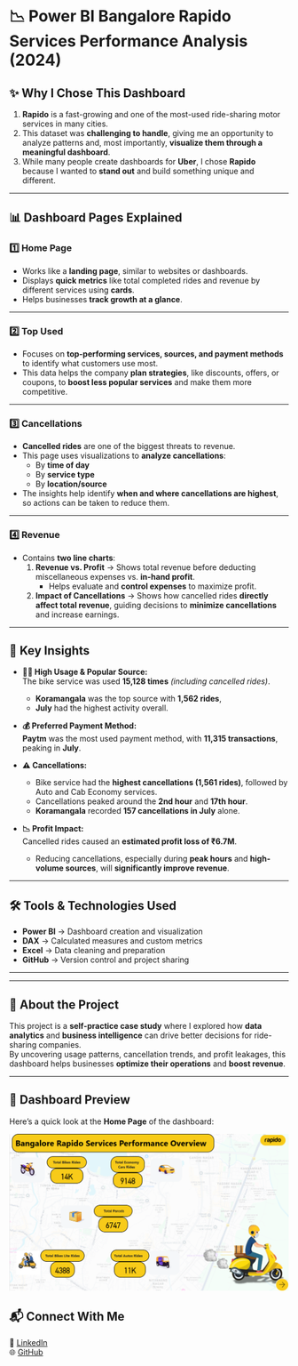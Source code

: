 # **📉 Power BI Bangalore Rapido Services Performance Analysis (2024)**

## **✨ Why I Chose This Dashboard**
1. **Rapido** is a fast-growing and one of the most-used ride-sharing motor services in many cities.  
2. This dataset was **challenging to handle**, giving me an opportunity to analyze patterns and, most importantly, **visualize them through a meaningful dashboard**.  
3. While many people create dashboards for **Uber**, I chose **Rapido** because I wanted to **stand out** and build something unique and different.  

---

## **📊 Dashboard Pages Explained**

### **1️⃣ Home Page**
- Works like a **landing page**, similar to websites or dashboards.  
- Displays **quick metrics** like total completed rides and revenue by different services using **cards**.  
- Helps businesses **track growth at a glance**.  

---

### **2️⃣ Top Used**
- Focuses on **top-performing services, sources, and payment methods** to identify what customers use most.  
- This data helps the company **plan strategies**, like discounts, offers, or coupons, to **boost less popular services** and make them more competitive.  

---

### **3️⃣ Cancellations**
- **Cancelled rides** are one of the biggest threats to revenue.  
- This page uses visualizations to **analyze cancellations**:
  - By **time of day**  
  - By **service type**  
  - By **location/source**  
- The insights help identify **when and where cancellations are highest**, so actions can be taken to reduce them.

---

### **4️⃣ Revenue**
- Contains **two line charts**:
  1. **Revenue vs. Profit** → Shows total revenue before deducting miscellaneous expenses vs. **in-hand profit**.  
     - Helps evaluate and **control expenses** to maximize profit.
  2. **Impact of Cancellations** → Shows how cancelled rides **directly affect total revenue**, guiding decisions to **minimize cancellations** and increase earnings.  

---

## **📌 Key Insights**

- **🚴‍♂️ High Usage & Popular Source:**  
  The bike service was used **15,128 times** *(including cancelled rides)*.  
  - **Koramangala** was the top source with **1,562 rides**,  
  - **July** had the highest activity overall.

- **💰 Preferred Payment Method:**  
  **Paytm** was the most used payment method, with **11,315 transactions**, peaking in **July**.

- **⚠️ Cancellations:**  
  - Bike service had the **highest cancellations (1,561 rides)**, followed by Auto and Cab Economy services.  
  - Cancellations peaked around the **2nd hour** and **17th hour**.  
  - **Koramangala** recorded **157 cancellations in July** alone.

- **📉 Profit Impact:**  
  Cancelled rides caused an **estimated profit loss of ₹6.7M**.  
  - Reducing cancellations, especially during **peak hours** and **high-volume sources**, will **significantly improve revenue**.

---

## **🛠 Tools & Technologies Used**
- **Power BI** → Dashboard creation and visualization  
- **DAX** → Calculated measures and custom metrics  
- **Excel** → Data cleaning and preparation  
- **GitHub** → Version control and project sharing  

---


---

## **📢 About the Project**
This project is a **self-practice case study** where I explored how **data analytics** and **business intelligence** can drive better decisions for ride-sharing companies.  
By uncovering usage patterns, cancellation trends, and profit leakages, this dashboard helps businesses **optimize their operations** and **boost revenue**.

---

## 📸 Dashboard Preview

Here’s a quick look at the **Home Page** of the dashboard:

![🏠 Dashboard Home Page](https://raw.githubusercontent.com/PranaySonawane-dataanalyst/POWER-BI-Banglore-Rapido-Performance-Dashboard/82af6cc5866be2e71d55c8b30eba81b6001fc01f/Rapido%20Dashboard/2.Home%20Page%20Screenshot.png)


## **📬 Connect With Me**
💼 [LinkedIn](www.linkedin.com/in/sonawane-pranay)  
🌐 [GitHub](https://github.com/PranaySonawane-dataanalyst)

